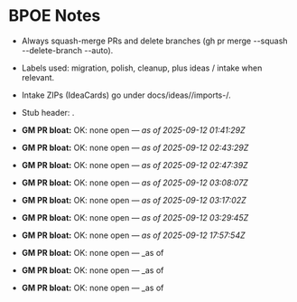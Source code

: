 <!-- status: stub; target: 150+ words -->
<!-- status: stub; target: 150+ words -->
# BPOE Notes

- Always squash-merge PRs and delete branches (gh pr merge --squash --delete-branch --auto).
- Labels used: migration, polish, cleanup, plus ideas / intake when relevant.
- Intake ZIPs (IdeaCards) go under docs/ideas/<YYYY-MM-DD>/imports-<HHmmss>/.
- Stub header: <!-- status: stub; target: 150+ words -->.





- **GM PR bloat:** OK: none open — _as of 2025-09-12 01:41:29Z_



- **GM PR bloat:** OK: none open — _as of 2025-09-12 02:43:29Z_


- **GM PR bloat:** OK: none open — _as of 2025-09-12 02:47:39Z_


- **GM PR bloat:** OK: none open — _as of 2025-09-12 03:08:07Z_


- **GM PR bloat:** OK: none open — _as of 2025-09-12 03:17:02Z_


- **GM PR bloat:** OK: none open — _as of 2025-09-12 03:29:45Z_


- **GM PR bloat:** OK: none open — _as of 2025-09-12 17:57:54Z_


- **GM PR bloat:** OK: none open — _as of 


- **GM PR bloat:** OK: none open — _as of 


- **GM PR bloat:** OK: none open — _as of 
